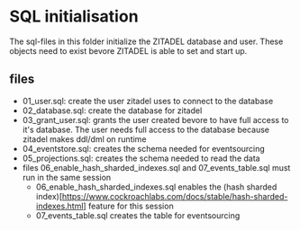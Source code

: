# SQL initialisation

The sql-files in this folder initialize the ZITADEL database and user. These objects need to exist bevore ZITADEL is able to set and start up.

## files

- 01_user.sql: create the user zitadel uses to connect to the database
- 02_database.sql: create the database for zitadel
- 03_grant_user.sql: grants the user created bevore to have full access to it's database. The user needs full access to the database because zitadel makes ddl/dml on runtime
- 04_eventstore.sql: creates the schema needed for eventsourcing
- 05_projections.sql: creates the schema needed to read the data
- files 06_enable_hash_sharded_indexes.sql and 07_events_table.sql must run in the same session
  - 06_enable_hash_sharded_indexes.sql enables the (hash sharded index)[https://www.cockroachlabs.com/docs/stable/hash-sharded-indexes.html] feature for this session
  - 07_events_table.sql creates the table for eventsourcing
